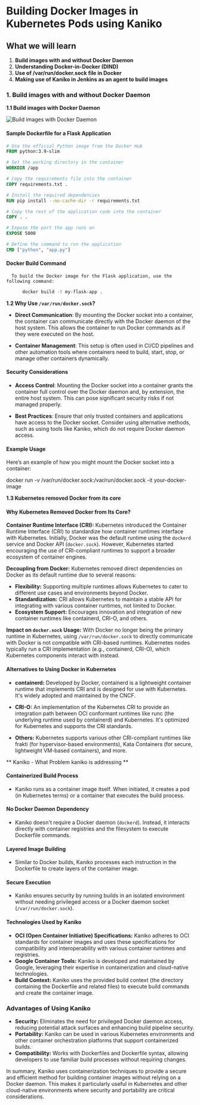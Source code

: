 # Building Docker Images in Kubernetes Pods using Kaniko

## What we will learn

1. **Build images with and without Docker Daemon**
2. **Understanding Docker-in-Docker (DIND)**
3. **Use of /var/run/docker.sock file in Docker**
4. **Making use of Kaniko in Jenkins as an agent to build images**


### 1. Build images with and without Docker Daemon

**1.1 Build images with Docker Daemon**

![Build images with Docker Daemon](https://miro.medium.com/v2/resize:fit:1400/1*mMwScMsMUafCPs9iwP060Q.png)

#### Sample Dockerfile for a Flask Application

```Dockerfile
# Use the official Python image from the Docker Hub
FROM python:3.9-slim

# Set the working directory in the container
WORKDIR /app

# Copy the requirements file into the container
COPY requirements.txt .

# Install the required dependencies
RUN pip install --no-cache-dir -r requirements.txt

# Copy the rest of the application code into the container
COPY . .

# Expose the port the app runs on
EXPOSE 5000

# Define the command to run the application
CMD ["python", "app.py"]
```
#### Docker Build Command
      To build the Docker image for the Flask application, use the following command:
      
```sh
      docker build -t my-flask-app .
```

**1.2  Why Use `/var/run/docker.sock`?**

- **Direct Communication**: By mounting the Docker socket into a container, the container can communicate directly with the Docker daemon of the host system. This allows the container to run Docker commands as if they were executed on the host.

- **Container Management**: This setup is often used in CI/CD pipelines and other automation tools where containers need to build, start, stop, or manage other containers dynamically.

#### Security Considerations

- **Access Control**: Mounting the Docker socket into a container grants the container full control over the Docker daemon and, by extension, the entire host system. This can pose significant security risks if not managed properly.

- **Best Practices**: Ensure that only trusted containers and applications have access to the Docker socket. Consider using alternative methods, such as using tools like Kaniko, which do not require Docker daemon access.

#### Example Usage

Here’s an example of how you might mount the Docker socket into a container:

docker run -v /var/run/docker.sock:/var/run/docker.sock -it your-docker-image

**1.3  Kubernetes removed Docker from its core**

#### Why Kubernetes Removed Docker from Its Core?

**Container Runtime Interface (CRI):** Kubernetes introduced the Container Runtime Interface (CRI) to standardize how container runtimes interface with Kubernetes. Initially, Docker was the default runtime using the `dockerd` service and Docker API (`docker.sock`). However, Kubernetes started encouraging the use of CRI-compliant runtimes to support a broader ecosystem of container engines.

**Decoupling from Docker:** Kubernetes removed direct dependencies on Docker as its default runtime due to several reasons:
- **Flexibility:** Supporting multiple runtimes allows Kubernetes to cater to different use cases and environments beyond Docker.
- **Standardization:** CRI allows Kubernetes to maintain a stable API for integrating with various container runtimes, not limited to Docker.
- **Ecosystem Support:** Encourages innovation and integration of new container runtimes like containerd, CRI-O, and others.

**Impact on `docker.sock` Usage:** With Docker no longer being the primary runtime in Kubernetes, using `/var/run/docker.sock` to directly communicate with Docker is not compatible with CRI-based runtimes. Kubernetes nodes typically run a CRI implementation (e.g., containerd, CRI-O), which Kubernetes components interact with instead.

#### Alternatives to Using Docker in Kubernetes

- **containerd:** Developed by Docker, containerd is a lightweight container runtime that implements CRI and is designed for use with Kubernetes. It's widely adopted and maintained by the CNCF.

- **CRI-O:** An implementation of the Kubernetes CRI to provide an integration path between OCI conformant runtimes like runc (the underlying runtime used by containerd) and Kubernetes. It's optimized for Kubernetes and supports the CRI standards.

- **Others:** Kubernetes supports various other CRI-compliant runtimes like frakti (for hypervisor-based environments), Kata Containers (for secure, lightweight VM-based containers), and more.

** Kaniko - What Problem kaniko is addressing **

#### Containerized Build Process
- Kaniko runs as a container image itself. When initiated, it creates a pod (in Kubernetes terms) or a container that executes the build process.

#### No Docker Daemon Dependency
- Kaniko doesn't require a Docker daemon (`dockerd`). Instead, it interacts directly with container registries and the filesystem to execute Dockerfile commands.

#### Layered Image Building
- Similar to Docker builds, Kaniko processes each instruction in the Dockerfile to create layers of the container image.

#### Secure Execution
- Kaniko ensures security by running builds in an isolated environment without needing privileged access or a Docker daemon socket (`/var/run/docker.sock`).

#### Technologies Used by Kaniko
- **OCI (Open Container Initiative) Specifications:** Kaniko adheres to OCI standards for container images and uses these specifications for compatibility and interoperability with various container runtimes and registries.
- **Google Container Tools:** Kaniko is developed and maintained by Google, leveraging their expertise in containerization and cloud-native technologies.
- **Build Context:** Kaniko uses the provided build context (the directory containing the Dockerfile and related files) to execute build commands and create the container image.

### Advantages of Using Kaniko
- **Security:** Eliminates the need for privileged Docker daemon access, reducing potential attack surfaces and enhancing build pipeline security.
- **Portability:** Kaniko can be used in various Kubernetes environments and other container orchestration platforms that support containerized builds.
- **Compatibility:** Works with Dockerfiles and Dockerfile syntax, allowing developers to use familiar build processes without requiring changes.

In summary, Kaniko uses containerization techniques to provide a secure and efficient method for building container images without relying on a Docker daemon. This makes it particularly useful in Kubernetes and other cloud-native environments where security and portability are critical considerations.


